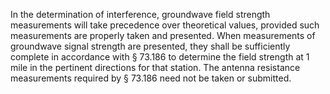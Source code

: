 In the determination of interference, groundwave field strength measurements will take precedence over theoretical values, provided such measurements are properly taken and presented. When measurements of groundwave signal strength are presented, they shall be sufficiently complete in accordance with § 73.186 to determine the field strength at 1 mile in the pertinent directions for that station. The antenna resistance measurements required by § 73.186 need not be taken or submitted.

